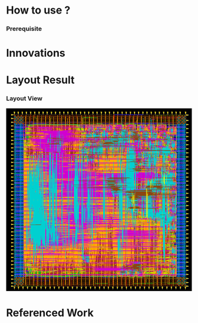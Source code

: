 
# How to use ?
### Prerequisite

# Innovations

# Layout Result
### Layout View
![plot](./img/layout_result.png)

# Referenced Work


